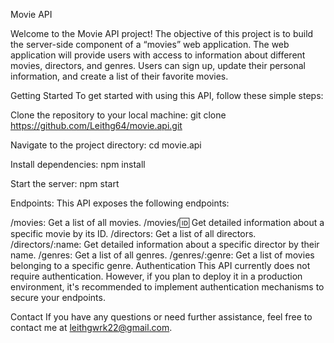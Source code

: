 Movie API

Welcome to the Movie API project! The objective of this project is to build the server-side component of a “movies” web application. 
The web application will provide users with access to information about different movies, directors, and genres. 
Users can sign up, update their personal information, and create a list of their favorite movies.

Getting Started
To get started with using this API, follow these simple steps:

Clone the repository to your local machine:
git clone https://github.com/Leithg64/movie.api.git

Navigate to the project directory:
cd movie.api

Install dependencies:
npm install

Start the server:
npm start

Endpoints:
This API exposes the following endpoints:

/movies: Get a list of all movies.
/movies/:id: Get detailed information about a specific movie by its ID.
/directors: Get a list of all directors.
/directors/:name: Get detailed information about a specific director by their name.
/genres: Get a list of all genres.
/genres/:genre: Get a list of movies belonging to a specific genre.
Authentication
This API currently does not require authentication. However, if you plan to deploy it in a production environment, it's recommended to implement authentication mechanisms to secure your endpoints.

Contact
If you have any questions or need further assistance, feel free to contact me at leithgwrk22@gmail.com.
